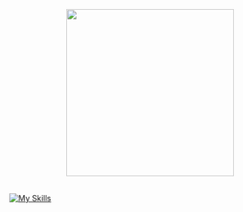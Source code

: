 <div id="header" align="center">
  <img src="https://media.giphy.com/media/M9gbBd9nbDrOTu1Mqx/giphy.gif" width="300"/>
</div>

</br>

[![My Skills](https://skillicons.dev/icons?i=c,cpp,cs,dotnet,azure,js,html,css,python,opencv,java,git,github,mysql)](https://skillicons.dev)

